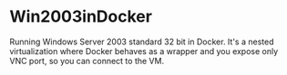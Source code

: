 # Win2003inDocker
Running Windows Server 2003 standard 32 bit in Docker. It's a nested virtualization where Docker behaves as a wrapper and you expose only VNC port, so you can connect to the VM.
